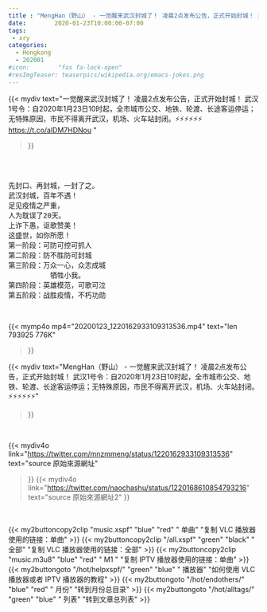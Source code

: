 ```yaml
---
title : "MengHan（野山） - 一觉醒来武汉封城了！ 凌晨2点发布公告，正式开始封城！ 武汉1号令：自2020年1月23日10时起，全市城市公交、地铁、轮渡、长途客运停运；无特殊原因，市民不得离开武汉，机场、火车站封闭。⚡⚡⚡⚡⚡⚡"
date:        2020-01-23T10:00:00-07:00
tags:
 - xry
categories:
  - Hongkong
  - 202001
#icon:        "fas fa-lock-open"
#resImgTeaser: teaserpics/wikipedia.org/emacs-jokes.png
---
```


{{< mydiv text="一觉醒来武汉封城了！ 凌晨2点发布公告，正式开始封城！ 武汉1号令：自2020年1月23日10时起，全市城市公交、地铁、轮渡、长途客运停运；无特殊原因，市民不得离开武汉，机场、火车站封闭。⚡⚡⚡⚡⚡⚡ https://t.co/alDM7HDNou "
>}}
<br>
<pre> 
先封口、再封城，一封了之。
武汉封城，百年不遇！
足见疫情之严重，
人为耽误了20天。
上诈下愚，讴歌赞美！
这盛世，如你所愿！
第一阶段：可防可控可抓人
第二阶段：防不胜防可封城
第三阶段：万众一心，众志成城
          牺牲小我。
第四阶段：英雄模范，可歌可泣
第五阶段：战胜疫情，不朽功勋
</pre>
<br>


{{< mymp4o mp4="20200123_1220162933109313536.mp4"
text="len 793925    776K"
>}}


{{< mydiv text="MengHan（野山） - 一觉醒来武汉封城了！ 凌晨2点发布公告，正式开始封城！ 武汉1号令：自2020年1月23日10时起，全市城市公交、地铁、轮渡、长途客运停运；无特殊原因，市民不得离开武汉，机场、火车站封闭。⚡⚡⚡⚡⚡⚡"
>}}
<br>

{{< mydiv4o link="https://twitter.com/mnzmmeng/status/1220162933109313536"
text="source 原始來源網址"
>}}
{{< mydiv4o link="https://twitter.com/naochashu/status/1220168610854793216"
text="source 原始來源網址2"
>}}


<br>

{{< my2buttoncopy2clip "music.xspf"        "blue"   "red"    " 单曲"  "复制 VLC 播放器使用的链接：单曲" >}} {{< my2buttoncopy2clip "/all.xspf"         "green"  "black"  " 全部"  "复制 VLC 播放器使用的链接：全部" >}} {{< my2buttoncopy2clip "music.m3u8"        "blue"   "red"    " M1 "    "复制 IPTV 播放器使用的链接：单曲" >}} {{< my2buttongoto      "/hot/helpxspf/"    "green"  "blue"   " 播放器" "如何使用 VLC 播放器或者 IPTV 播放器的教程" >}} {{< my2buttongoto      "/hot/endothers/"   "blue"   "red"    " 月份"   "转到月份总目录" >}} {{< my2buttongoto      "/hot/alltags/"     "green"  "blue"   " 列表"   "转到文章总列表" >}} 
